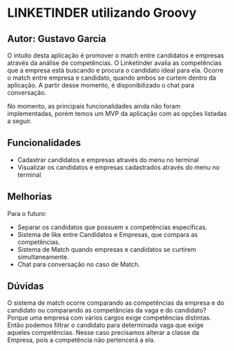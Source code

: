# LINKETINDER utilizando Groovy

## Autor: Gustavo Garcia

O intuito desta aplicação é promover o match entre candidatos e empresas através da análise de competências. O Linketinder avalia as competências que a empresa está buscando e procura o candidato ideal para ela. Ocorre o match entre empresa e candidato, quando ambos se curtem dentro da aplicação. A partir desse momento, é disponibilizado o chat para conversação.

No momento, as principais funcionalidades ainda não foram implementadas, porém temos um MVP da aplicação com as opções listadas a seguir.


## Funcionalidades

- Cadastrar candidatos e empresas através do menu no terminal 
- Visualizar os candidatos e empresas cadastrados através do menu no terminal



## Melhorias

Para o futuro:

- Separar os candidatos que possuem x competências específicas.
- Sistema de like entre Candidatos e Empresas, que compara as competências.
- Sistema de Match quando empresas e candidatos se curtirem simultaneamente. 
- Chat para conversação no caso de Match.

## Dúvidas

O sistema de match ocorre comparando as competências da empresa e do candidato ou comparando as competâncias da vaga e do candidato?
Porque uma empresa com vários cargos exige competências distintas. Então podemos filtrar o candidato para determinada vaga que exige aqueles competências.
Nesse caso precisamos alterar a classe da Empresa, pois a competência não pertencerá a ela.


